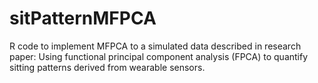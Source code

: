 # sitPatternMFPCA
R code to implement MFPCA to a simulated data described in research paper: Using functional principal component analysis (FPCA) to quantify sitting patterns derived from wearable sensors.
